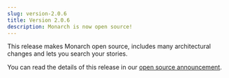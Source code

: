 ```yaml
---
slug: version-2.0.6
title: Version 2.0.6
description: Monarch is now open source!
---
```


This release makes Monarch open source, includes many architectural changes and 
lets you search your stories.

You can read the details of this release in our [open source announcement](/blog/newsletter-04).